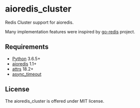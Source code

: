 aioredis_cluster
================

Redis Cluster support for aioredis.

Many implementation features were inspired by [go-redis](https://github.com/go-redis/redis) project.

Requirements
------------

* [Python](https://www.python.org) 3.6.5+
* [aioredis](https://pypi.org/project/aioredis/) 1.1+
* [attrs](https://pypi.org/project/attrs/) 18.2+
* [async_timeout](https://pypi.org/project/async_timeout/)

License
-------

The aioredis_cluster is offered under MIT license.
